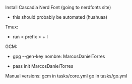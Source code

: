 Install Cascadia Nerd Font (going to nerdfonts site)
 - this should probably be automated (huahuaa)

Tmux:
- run < prefix > + I

GCM:
- gpg --gen-key
  nombre: MarcosDanielTorres

- pass init MarcosDanielTorres


Manual versions:
gcm in tasks/core.yml
go in tasks/go.yml



